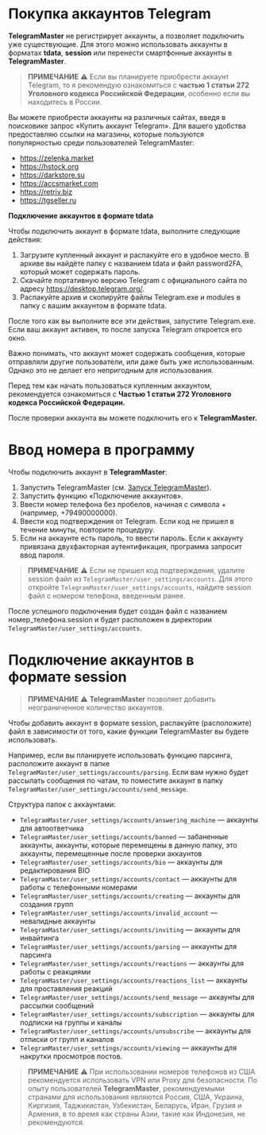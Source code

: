 # Покупка аккаунтов Telegram

**TelegramMaster** не регистрирует аккаунты, а позволяет подключить уже существующие. Для этого можно использовать аккаунты в форматах **tdata**, **session** или перенести смартфонные аккаунты в **TelegramMaster**.

> **ПРИМЕЧАНИЕ**
> ⚠️ Если вы планируете приобрести аккаунт Telegram, то я рекомендую ознакомиться с **частью 1 статьи 272 Уголовного кодекса Российской Федерации**, особенно если вы находитесь в России.

Вы можете приобрести аккаунты на различных сайтах, введя в поисковике запрос «Купить аккаунт Telegram». Для вашего удобства предоставляю ссылки на магазины, которые пользуются популярностью среди пользователей TelegramMaster:

- https://zelenka.market
- https://hstock.org
- https://darkstore.su
- https://accsmarket.com
- https://retriv.biz
- https://tgseller.ru

**Подключение аккаунтов в формате tdata**

Чтобы подключить аккаунт в формате tdata, выполните следующие действия:

1. Загрузите купленный аккаунт и распакуйте его в удобное место. В архиве вы найдёте папку с названием tdata и файл password2FA, который может содержать пароль.
2. Скачайте портативную версию Telegram с официального сайта по адресу https://desktop.telegram.org/.
3. Распакуйте архив и скопируйте файлы Telegram.exe и modules в папку с вашим аккаунтом в формате tdata.

После того как вы выполните все эти действия, запустите Telegram.exe. Если ваш аккаунт активен, то после запуска Telegram откроется его окно.

Важно понимать, что аккаунт может содержать сообщения, которые отправляли другие пользователи, или даже быть уже использованным. Однако это не делает его непригодным для использования.

Перед тем как начать пользоваться купленным аккаунтом, рекомендуется ознакомиться c **Частью 1 статьи 272 Уголовного кодекса Российской Федерации.**

После проверки аккаунта вы можете подключить его к **TelegramMaster.**

# Ввод номера в программу

Чтобы подключить аккаунт в **TelegramMaster**:

1. Запустить TelegramMaster (см. [Запуск TelegramMaster](https://github.com/pyadrus/TelegramMaster/blob/be6a5227cc285e000763645563b2d21c600939f6/docs/%D0%9D%D0%B0%D1%81%D1%82%D1%80%D0%BE%D0%B9%D0%BA%D0%B8_%D0%B8_%D0%BA%D0%BE%D0%BD%D1%84%D0%B8%D0%B3%D1%83%D1%80%D0%B0%D1%86%D0%B8%D1%8F/%D0%97%D0%B0%D0%BF%D1%83%D1%81%D0%BA_TelegramMaster.md)).
2. Запустить функцию «Подключение аккаунтов».
3. Ввести номер телефона без пробелов, начиная с символа + (например, +79490000000).
4. Ввести код подтверждения от Telegram. Если код не пришел в течение минуты, повторите процедуру.
5. Если на аккаунте есть пароль, то ввести пароль. Если к аккаунту привязана двухфакторная аутентификация, программа запросит ввод пароля.

> **ПРИМЕЧАНИЕ**
> ⚠️ Если не пришел код подтверждения, удалите session файл из `TelegramMaster/user_settings/accounts`. Для этого откройте `TelegramMaster/user_settings/accounts`, найдите session файл с номером телефона, введенным ранее.

После успешного подключения будет создан файл с названием номер_телефона.session и будет расположен в директории `TelegramMaster/user_settings/accounts`.

# Подключение аккаунтов в формате session

> **ПРИМЕЧАНИЕ**
> ⚠️ **TelegramMaster** позволяет добавить неограниченное количество аккаунтов.

Чтобы добавить аккаунт в формате session, распакуйте (расположите) файл в зависимости от того, какие функции TelegramMaster вы будете использовать.

Например, если вы планируете использовать функцию парсинга, расположите аккаунт в папке `TelegramMaster/user_settings/accounts/parsing`. Если вам нужно будет рассылать сообщения по чатам, то поместите аккаунт в папку `TelegramMaster/user_settings/accounts/send_message`.

Структура папок с аккаунтами:

- `TelegramMaster/user_settings/accounts/answering_machine` — аккаунты для автоответчика
- `TelegramMaster/user_settings/accounts/banned` — забаненные аккаунты, аккаунты, которые перемещены в данную папку, это аккаунты, перемещенные после проверки аккаунтов
- `TelegramMaster/user_settings/accounts/bio` — аккаунты для редактирования BIO
- `TelegramMaster/user_settings/accounts/contact` — аккаунты для работы с телефонными номерами
- `TelegramMaster/user_settings/accounts/creating` — аккаунты для создания групп
- `TelegramMaster/user_settings/accounts/invalid_account` — невалидные аккаунты
- `TelegramMaster/user_settings/accounts/inviting` — аккаунты для инвайтинга
- `TelegramMaster/user_settings/accounts/parsing` — аккаунты для парсинга
- `TelegramMaster/user_settings/accounts/reactions` — аккаунты для работы с реакциями
- `TelegramMaster/user_settings/accounts/reactions_list` — аккаунты для проставления реакций
- `TelegramMaster/user_settings/accounts/send_message` — аккаунты для рассылки сообщений
- `TelegramMaster/user_settings/accounts/subscription` — аккаунты для подписки на группы и каналы
- `TelegramMaster/user_settings/accounts/unsubscribe` — аккаунты для отписки от групп и каналов
- `TelegramMaster/user_settings/accounts/viewing` — аккаунты для накрутки просмотров постов.

> **ПРИМЕЧАНИЕ**
> ⚠️ При использовании номеров телефонов из США рекомендуется использовать VPN или Proxy для безопасности. По опыту пользователей **TelegramMaster**, рекомендуемыми странами для использования являются Россия, США, Украина, Киргизия, Таджикистан, Узбекистан, Беларусь, Иран, Грузия и Армения, в то время как страны Азии, такие как Индонезия, не рекомендуются.
